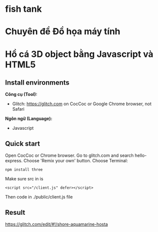 # fish tank
# Chuyên đề Đồ họa máy tính
# Hồ cá 3D object bằng Javascript và HTML5

## Install environments
**Công cụ (Tool):**<br>
* Glitch: https://glitch.com on CocCoc or Google Chrome browser, not Safari

**Ngôn ngữ (Language):**<br>
* Javascript<br>

## Quick start
Open CocCoc or Chrome browser. Go to glitch.com and search hello-express. Choose 'Remix your own' button. Choose Terminal:
```
npm install three
```
Make sure src in <head> is
```
<script src="/client.js" defer></script>
```
Then code in ./public/client.js file
## Result
https://glitch.com/edit/#!/shore-aquamarine-hosta
